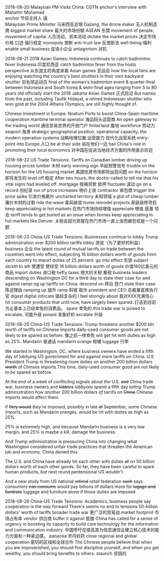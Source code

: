 2018-08-20
Malaysian PM Visits China: CGTN anchor's interview with Mahathir Mohamad  
anchor 节目主持人 锚      
Malaysian Prime Minister 马来西亚总理
Dajiang, the drone maker 无人机制造商
biggest market share 最大的市场份额
ASEAN 东盟
movement of people, movement of capital 人员流动，资本流动
dictate the market prices 决定市场价格   口述  强行规定
monopoly 垄断
anti-trust law 反垄断法
well-being 福利
enable small business 促进小企业
antagonism 对抗

2018-08-21
2018 Asian Games: Indonesia continues to catch badminton fever
Indonesia 印度尼西亚
catch badminton fever
from the hosts perspective 从东道主的角度来看
Asian games 亚运会
how the local fans are enjoying watching the country's best shuttlers in their own backyard
shuttler 羽毛球运动员
final of the woman's badminton event & quarter-final between Indonesia and South korea & semi-final 
ages ranging from 5 to 80 years old
officially start the 2018 Jakarta Asian Games 正式启动
But names from the past, including Taufik Hidayat, a retired Indonesian shuttler who won gold at the 2004 Athens Olympics, are still highly thought of.

Chinese Investment in Europe: Noatum Ports to boost China-Spain maritime cooperation
maritime terminal operator 海运码头运营商
An open gateway to the trading world 通往贸易世界的开放门户
hinterland 腹地
workforce 劳动力
seaport 海港
strategic geographical position, operational capacity, the modern operation systems 
战略地理位置  运营能力  现代化运营系统
entry-point into Europe 入口
be at their side 站在他们一边
hail China's role in promoting their local economics 
对中国在促进当地经济方面的作用表示欢迎

2018-08-22
US Trade Tensions: Tariffs on Canadian lumber driving up housing prices
lumber 木材
early warning sign 早起预警信号
trouble on the horizon for the US housing market 美国住房市场即将出现问题
on the horizon 即将发生的
level off 稳定
After two hours, the doctor called to tell me that his vital signs had leveled off.
mortgage 按揭贷款 抵押
fluctuate 波动
go on a record 创纪录
run of price increases 物价上涨
contractor 承包商
trigger the price spike 引发价格飙升
uncharted territory 未知领域
a glut of cheap lumber 廉价木材的过剩
ride the wave 乘风破浪
home remodel projects 家庭装修项目
keep appreciating in hot markets 在热门市场持续增值
appreciate 增值  感激   领会
tariff tends to get buried as an issue when homes keep appreciating in hot markets like Denver.
关税会因为房屋在热门市场一直上涨而被忽视是一个问题

2018-08-23
China-US Trade Tensions: Businesses continue to lobby Trump administration over $200 billion tariffs
lobby 游说（为了更好的利益）
business 企业
the latest round of mutual tarrifs on trade between the countries went into effect, subjecting 16 billion dollars worth of goods from each country to import duties of 25 percent. 
go into effect 生效
subject sb/sth to sth 使遭受 使经受
16 billion dollars worth of goods 价值160亿美元的商品
import duties 进口税
hefty taxes 很大的关税 重税
business leaders descending on Washington DC for a third day to state their case for and against rampi ng up tariffs on China.
descend on 拜访 登门
state their case 陈述理由
ramping up 提升
ramp 斜坡 敲诈
president and CEO 总裁兼首席执行官
digest digital
intircate 错综复杂的
I feel strongly about 我对XXX充满信心
hit consumer products that until now, have largely been spared.
打击到目前为止基本上已经幸免的消费品。
spare 幸免的
this trade war is poised to escalate, 可能升级
poised 准备好的
excalate 升级
 
2018-08-25
China-US Trade Tensions: Trump threatens another $200 bln worth of tariffs on Chinese imports
daily-used consumer goods are not likely to be spared as before. 像之前一样幸免
will get hit with duties as high as 25%.
Mandarin 普通话
mandarin orange 柑橘
luggage 行李

We started in Washington, DC, where business owners have ended a fifth day of lobbying US government for and against more tariffs on China. U.S President Trump is threatening more duties on another 200 billion dollars ~~worth~~ of Chinses imports.This time, daily-used consumer good are not likely _to be_ spared as before.

At the end of a week of conflicitng signals about _the_ U.S. ~~and~~ China trade war, business owners and ~~lobbies~~ _lobbyists_ spend a fifth day _telling_ Trump administration how _another_ 200 billion dollars _of_ tarrifs on ~~China~~ Chinese imports would affect them.

If ~~they would~~ _they're_ imposed, possibly _in_ late ~~at~~ September, some Chinese imports, such as Mandarin oranges, would be hit with duties as high as 25%.

25% is extremely high, and because Mandarin business is a very low margin, and 25% is maybe a kill, damage the business.

And Trump administration is pressuring China into changing what Washington considered unfair trade practices that threaten the American job and economy. China denied this.

The U.S. and China have already hit each other with duties ~~of~~ _on_ 50 billion dollars worth of each other goods. So far, they have been careful to spark human products, but next round pentensional US wouldn't.

And a new study from US national ~~retired~~ _retail_ federation ~~such~~ says consumers ~~can consume~~ would pay billions of dollars more for ~~lugage and funitrate~~ luggage and furniture  alone if those duties are imposed. 

2018-08-26
China-US Trade Tensions: Academics, business people say cooperation is the way forward
There's seems no end to tensions 
50-billion dollars' worth of tariffs
broader trade war 更广泛的贸易战 
market footprint 市场占有率
vendor 供应商
buffer it against 抵御
China has called for a sense of urgency in boosting its capacity to build core technology for the information and communication industry. 
中国呼吁在提高其为信息通信业建立核心技术的能力方面有一种紧迫感。
panacea 灵丹妙药
close regional and global cooperation 密切的区域和全球合作
The Chinese people believe that when you are impoverished, you should first discipline yourself, and when you get wealthy, you should bring benefits to others.
staunch 坚固的